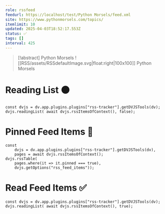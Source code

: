 ```yaml
---
role: rssfeed
feedurl: https://localhost/test/Python Morsels/feed.xml
site: https://www.pythonmorsels.com/topics/
itemlimit: 10
updated: 2025-04-03T18:52:17.553Z
status: ✅
tags: []
interval: 425
---
```

> [!abstract] Python Morsels
> ![[RSS/assets/RSSdefaultImage.svg|float:right|100x100]] Python Morsels

# Reading List ⚫

~~~dataviewjs
const dvjs = dv.app.plugins.plugins["rss-tracker"].getDVJSTools(dv);
dvjs.readingList( await dvjs.rssItemsOfContext(), false);
~~~

# Pinned Feed Items 📍

~~~dataviewjs
const
	dvjs = dv.app.plugins.plugins["rss-tracker"].getDVJSTools(dv),
	pages = await dvjs.rssItemsOfContext();
dvjs.rssTable(
	pages.where(it => it.pinned === true),
	dvjs.getOptions("rss_feed_items"));
~~~

# Read Feed Items ✅

~~~dataviewjs
const dvjs = dv.app.plugins.plugins["rss-tracker"].getDVJSTools(dv);
dvjs.readingList( await dvjs.rssItemsOfContext(), true);
~~~